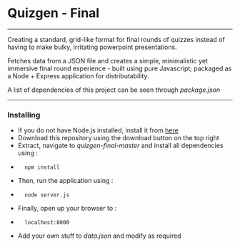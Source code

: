 Quizgen - Final
======
***
Creating a standard, grid-like format for final rounds of quizzes instead of having to make bulky, irritating powerpoint presentations.

Fetches data from a JSON file and creates a simple, minimalistic yet immersive final round experience - built using pure Javascript; packaged as a Node + Express application for distributability.

A list of dependencies of this project can be seen through *package.json*

***
### Installing

* If you do not have Node.js installed, install it from [here](https://www.nodejs.org)
* Download this repository using the download button on the top right
* Extract, navigate to *quizgen-final-master* and install all dependencies using :
* ````
    npm install
  ````
* Then, run the application using :
* ````
    node server.js
  ````
* Finally, open up your browser to :
* ````
    localhost:8000
  ````
* Add your own stuff to *data.json* and modify as required
